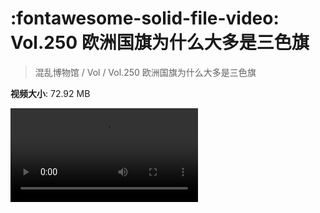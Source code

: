 # :fontawesome-solid-file-video: Vol.250 欧洲国旗为什么大多是三色旗

> 混乱博物馆 / Vol / Vol.250 欧洲国旗为什么大多是三色旗

**视频大小**: 72.92 MB

<div class="video"><video src="https://file.hsyhx.top/archive/250.mp4" controls preload>🤔 您的浏览器不支持 video 标签</video></div>